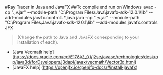 #Ray Tracer in Java and JavaFX
##To compile and run on Windows
    javac -cp ".;v.jar" --module-path "C:\Program Files\Java\javafx-sdk-12.0.1\lib" --add-modules javafx.controls *.java
    java -cp ".;v.jar" --module-path "C:\Program Files\Java\javafx-sdk-12.0.1\lib" --add-modules javafx.controls JFX

>(Change the path to Java and JavaFX corresponding to your installation of each).

- [Java Vecmath help]
(https://docs.oracle.com/cd/E17802_01/j2se/javase/technologies/desktop/java3d/forDevelopers/j3dapi/javax/vecmath/Vector3d.html)
- [JavaFX help]
(https://openjfx.io/openjfx-docs/#install-javafx)

